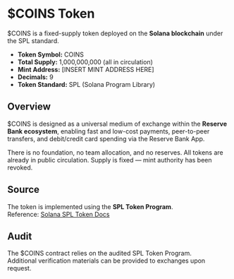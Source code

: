 # $COINS Token

$COINS is a fixed-supply token deployed on the **Solana blockchain** under the SPL standard.

- **Token Symbol:** COINS  
- **Total Supply:** 1,000,000,000 (all in circulation)  
- **Mint Address:** [INSERT MINT ADDRESS HERE]  
- **Decimals:** 9  
- **Token Standard:** SPL (Solana Program Library)  

## Overview
$COINS is designed as a universal medium of exchange within the **Reserve Bank ecosystem**, enabling fast and low-cost payments, peer-to-peer transfers, and debit/credit card spending via the Reserve Bank App.

There is no foundation, no team allocation, and no reserves. All tokens are already in public circulation. Supply is fixed — mint authority has been revoked.

## Source
The token is implemented using the **SPL Token Program**.  
Reference: [Solana SPL Token Docs](https://spl.solana.com/token)

## Audit
The $COINS contract relies on the audited SPL Token Program.  
Additional verification materials can be provided to exchanges upon request.
